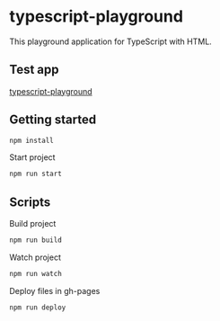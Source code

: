 # typescript-playground
This playground application for TypeScript with HTML.

## Test app
[typescript-playground](https://sebastiangolian.github.io/typescript-playground)

## Getting started
```bash
npm install
```
Start project
```bash
npm run start
```
## Scripts
Build project
```bash
npm run build
```
Watch project
```bash
npm run watch
```
Deploy files in gh-pages
```bash
npm run deploy
```